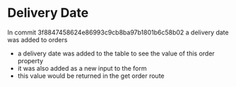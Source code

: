 # Delivery Date

In commit 3f8847458624e86993c9cb8ba97b1801b6c58b02 a delivery date was added to orders

- a delivery date was added to the table to see the value of this order property
- it was also added as a new input to the form
- this value would be returned in the get order route